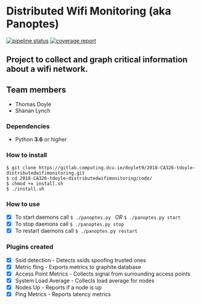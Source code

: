 # Distributed Wifi Monitoring (aka Panoptes)

[![pipeline status](https://gitlab.computing.dcu.ie/doylet9/2018-CA326-tdoyle-distributedwifimonitoring/badges/master/pipeline.svg)](https://gitlab.computing.dcu.ie/doylet9/2018-CA326-tdoyle-distributedwifimonitoring/commits/master) [![coverage report](https://gitlab.computing.dcu.ie/doylet9/2018-CA326-tdoyle-distributedwifimonitoring/badges/master/coverage.svg)](https://gitlab.computing.dcu.ie/doylet9/2018-CA326-tdoyle-distributedwifimonitoring/commits/master)

## Project to collect and graph critical information about a wifi network.

## Team members

* Thomas Doyle
* Shanan Lynch

### Dependencies

* Python **3.6** or higher

### How to install

```
$ git clone https://gitlab.computing.dcu.ie/doylet9/2018-CA326-tdoyle-distributedwifimonitoring.git
$ cd 2018-CA326-tdoyle-distributedwifimonitoring/code/
$ chmod +x install.sh
$ ./install.sh
```

### How to use

* [X] To start daemons call ```$ ./panoptes.py ``` *OR* ```$ ./panoptes.py start ```
* [X] To stop daemons call ```$ ./panoptes.py stop```
* [X] To restart daemons call ```$ ./panoptes.py restart```

### Plugins created

* [X] Ssid detection        - Detects ssids spoofing trusted ones
* [X] Metric fling          - Exports metrics to graphite database
* [X] Access Point Metrics  - Collects signal from surrounding access points
* [X] System Load Average   - Collects load average for nodes
* [X] Nodes Up              - Reports if a node is up
* [X] Ping Metrics          - Reports latency metrics
